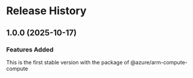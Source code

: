 # Release History
    
## 1.0.0 (2025-10-17)

### Features Added

This is the first stable version with the package of @azure/arm-compute-compute
